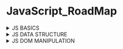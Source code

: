 # JavaScript_RoadMap

<details>
<summary>JS BASICS</summary>
<p>

#### JS BASICS

- Syntax
- Variable
- String
- Methods
- DataType
- if...else
- Operators
- Date & Time
- Loops

</p>
</details>
 
<details>
<summary>JS DATA STRUCTURE</summary>
<p>

#### JS BASICS

- Map
- Weak Map
- Set
- Array
- Object
- Weak Set

</p>
</details>

<details>
<summary>JS DOM MANIPULATION</summary>
<p>

#### JS BASICS

- Styling on Element
- Selecting Elementing
- Event Listeners
- DOM Tree Analogy
- Modifying Elements Attributes & Classes
- Creating, Adding, Modifying & Remocing Elements

</p>
</details>